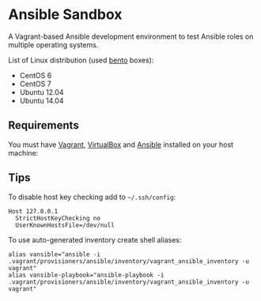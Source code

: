 Ansible Sandbox
===============

A Vagrant-based Ansible development environment to test Ansible roles on multiple operating systems.

List of Linux distribution (used [bento](https://github.com/chef/bento) boxes):

  - CentOS 6
  - CentOS 7
  - Ubuntu 12.04
  - Ubuntu 14.04

Requirements
------------

You must have [Vagrant](https://www.vagrantup.com/), [VirtualBox](https://www.virtualbox.org/) and [Ansible](http://docs.ansible.com/intro_installation.html) installed on your host machine:

Tips
----

To disable host key checking add to `~/.ssh/config`:

```
Host 127.0.0.1
  StrictHostKeyChecking no
  UserKnownHostsFile=/dev/null
```

To use auto-generated inventory create shell aliases:

```
alias vansible="ansible -i .vagrant/provisioners/ansible/inventory/vagrant_ansible_inventory -u vagrant"
alias vansible-playbook="ansible-playbook -i .vagrant/provisioners/ansible/inventory/vagrant_ansible_inventory -u vagrant"
```
